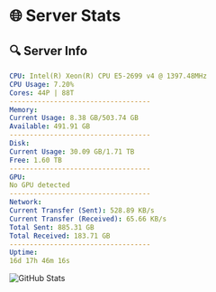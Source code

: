 # 🌐 Server Stats
## 🔍 Server Info
```yaml
CPU: Intel(R) Xeon(R) CPU E5-2699 v4 @ 1397.48MHz
CPU Usage: 7.20%
Cores: 44P | 88T
-----------------------------------
Memory:
Current Usage: 8.38 GB/503.74 GB
Available: 491.91 GB
-----------------------------------
Disk:
Current Usage: 30.09 GB/1.71 TB
Free: 1.60 TB
-----------------------------------
GPU:
No GPU detected
-----------------------------------
Network:
Current Transfer (Sent): 528.89 KB/s
Current Transfer (Received): 65.66 KB/s
Total Sent: 885.31 GB
Total Received: 183.71 GB
-----------------------------------
Uptime:
16d 17h 46m 16s
```
![GitHub Stats](https://img.shields.io/badge/Updated-2025-05-06_10:55:04-blue)